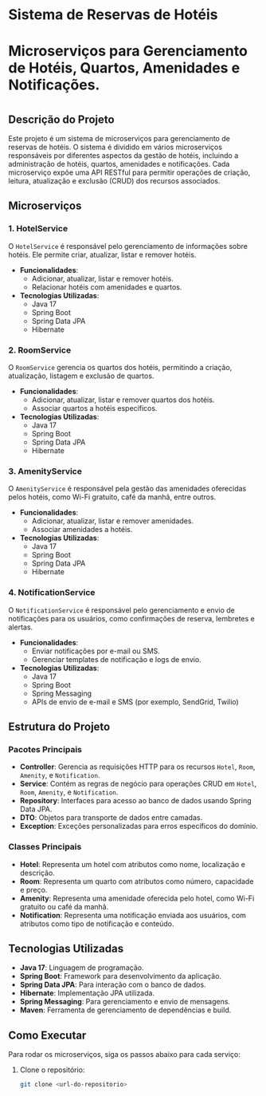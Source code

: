 # Sistema de Reservas de Hotéis
# Microserviços para Gerenciamento de Hotéis, Quartos, Amenidades e Notificações.

<h1 align="center">

## Descrição do Projeto
<p align="left">
Este projeto é um sistema de microserviços para gerenciamento de reservas de hotéis. O sistema é dividido em vários microserviços responsáveis por diferentes aspectos da gestão de hotéis, incluindo a administração de hotéis, quartos, amenidades e notificações. Cada microserviço expõe uma API RESTful para permitir operações de criação, leitura, atualização e exclusão (CRUD) dos recursos associados.
</p>

## Microserviços

### 1. HotelService
O `HotelService` é responsável pelo gerenciamento de informações sobre hotéis. Ele permite criar, atualizar, listar e remover hotéis.
- **Funcionalidades**:
    - Adicionar, atualizar, listar e remover hotéis.
    - Relacionar hotéis com amenidades e quartos.
- **Tecnologias Utilizadas**:
    - Java 17
    - Spring Boot
    - Spring Data JPA
    - Hibernate

### 2. RoomService
O `RoomService` gerencia os quartos dos hotéis, permitindo a criação, atualização, listagem e exclusão de quartos.
- **Funcionalidades**:
    - Adicionar, atualizar, listar e remover quartos dos hotéis.
    - Associar quartos a hotéis específicos.
- **Tecnologias Utilizadas**:
    - Java 17
    - Spring Boot
    - Spring Data JPA
    - Hibernate

### 3. AmenityService
O `AmenityService` é responsável pela gestão das amenidades oferecidas pelos hotéis, como Wi-Fi gratuito, café da manhã, entre outros.
- **Funcionalidades**:
    - Adicionar, atualizar, listar e remover amenidades.
    - Associar amenidades a hotéis.
- **Tecnologias Utilizadas**:
    - Java 17
    - Spring Boot
    - Spring Data JPA
    - Hibernate

### 4. NotificationService
O `NotificationService` é responsável pelo gerenciamento e envio de notificações para os usuários, como confirmações de reserva, lembretes e alertas.
- **Funcionalidades**:
    - Enviar notificações por e-mail ou SMS.
    - Gerenciar templates de notificação e logs de envio.
- **Tecnologias Utilizadas**:
    - Java 17
    - Spring Boot
    - Spring Messaging
    - APIs de envio de e-mail e SMS (por exemplo, SendGrid, Twilio)

## Estrutura do Projeto

### Pacotes Principais
- **Controller**: Gerencia as requisições HTTP para os recursos `Hotel`, `Room`, `Amenity`, e `Notification`.
- **Service**: Contém as regras de negócio para operações CRUD em `Hotel`, `Room`, `Amenity`, e `Notification`.
- **Repository**: Interfaces para acesso ao banco de dados usando Spring Data JPA.
- **DTO**: Objetos para transporte de dados entre camadas.
- **Exception**: Exceções personalizadas para erros específicos do domínio.

### Classes Principais
- **Hotel**: Representa um hotel com atributos como nome, localização e descrição.
- **Room**: Representa um quarto com atributos como número, capacidade e preço.
- **Amenity**: Representa uma amenidade oferecida pelo hotel, como Wi-Fi gratuito ou café da manhã.
- **Notification**: Representa uma notificação enviada aos usuários, com atributos como tipo de notificação e conteúdo.

## Tecnologias Utilizadas
- **Java 17**: Linguagem de programação.
- **Spring Boot**: Framework para desenvolvimento da aplicação.
- **Spring Data JPA**: Para interação com o banco de dados.
- **Hibernate**: Implementação JPA utilizada.
- **Spring Messaging**: Para gerenciamento e envio de mensagens.
- **Maven**: Ferramenta de gerenciamento de dependências e build.

## Como Executar
Para rodar os microserviços, siga os passos abaixo para cada serviço:

1. Clone o repositório:
   ```bash
   git clone <url-do-repositorio>
